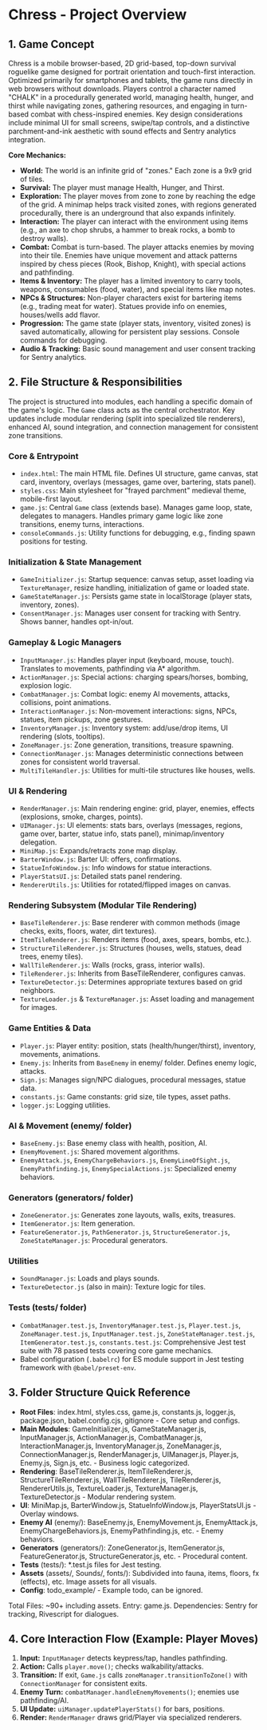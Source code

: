 # Chress - Project Overview

## 1. Game Concept

Chress is a mobile browser-based, 2D grid-based, top-down survival roguelike game designed for portrait orientation and touch-first interaction. Optimized primarily for smartphones and tablets, the game runs directly in web browsers without downloads. Players control a character named "CHALK" in a procedurally generated world, managing health, hunger, and thirst while navigating zones, gathering resources, and engaging in turn-based combat with chess-inspired enemies. Key design considerations include minimal UI for small screens, swipe/tap controls, and a distinctive parchment-and-ink aesthetic with sound effects and Sentry analytics integration.

**Core Mechanics:**

- **World:** The world is an infinite grid of "zones." Each zone is a 9x9 grid of tiles.
- **Survival:** The player must manage Health, Hunger, and Thirst.
- **Exploration:** The player moves from zone to zone by reaching the edge of the grid. A minimap helps track visited zones, with regions generated procedurally, there is an underground that also expands infinitely.
- **Interaction:** The player can interact with the environment using items (e.g., an axe to chop shrubs, a hammer to break rocks, a bomb to destroy walls).
- **Combat:** Combat is turn-based. The player attacks enemies by moving into their tile. Enemies have unique movement and attack patterns inspired by chess pieces (Rook, Bishop, Knight), with special actions and pathfinding.
- **Items & Inventory:** The player has a limited inventory to carry tools, weapons, consumables (food, water), and special items like map notes.
- **NPCs & Structures:** Non-player characters exist for bartering items (e.g., trading meat for water). Statues provide info on enemies, houses/wells add flavor.
- **Progression:** The game state (player stats, inventory, visited zones) is saved automatically, allowing for persistent play sessions. Console commands for debugging.
- **Audio & Tracking:** Basic sound management and user consent tracking for Sentry analytics.

## 2. File Structure & Responsibilities

The project is structured into modules, each handling a specific domain of the game's logic. The `Game` class acts as the central orchestrator. Key updates include modular rendering (split into specialized tile renderers), enhanced AI, sound integration, and connection management for consistent zone transitions.

### Core & Entrypoint

- `index.html`: The main HTML file. Defines UI structure, game canvas, stat card, inventory, overlays (messages, game over, bartering, stats panel).
- `styles.css`: Main stylesheet for "frayed parchment" medieval theme, mobile-first layout.
- `game.js`: Central `Game` class (extends base). Manages game loop, state, delegates to managers. Handles primary game logic like zone transitions, enemy turns, interactions.
- `consoleCommands.js`: Utility functions for debugging, e.g., finding spawn positions for testing.

### Initialization & State Management

- `GameInitializer.js`: Startup sequence: canvas setup, asset loading via `TextureManager`, resize handling, initialization of game or loaded state.
- `GameStateManager.js`: Persists game state in localStorage (player stats, inventory, zones).
- `ConsentManager.js`: Manages user consent for tracking with Sentry. Shows banner, handles opt-in/out.

### Gameplay & Logic Managers

- `InputManager.js`: Handles player input (keyboard, mouse, touch). Translates to movements, pathfinding via A\* algorithm.
- `ActionManager.js`: Special actions: charging spears/horses, bombing, explosion logic.
- `CombatManager.js`: Combat logic: enemy AI movements, attacks, collisions, point animations.
- `InteractionManager.js`: Non-movement interactions: signs, NPCs, statues, item pickups, zone gestures.
- `InventoryManager.js`: Inventory system: add/use/drop items, UI rendering (slots, tooltips).
- `ZoneManager.js`: Zone generation, transitions, treasure spawning.
- `ConnectionManager.js`: Manages deterministic connections between zones for consistent world traversal.
- `MultiTileHandler.js`: Utilities for multi-tile structures like houses, wells.

### UI & Rendering

- `RenderManager.js`: Main rendering engine: grid, player, enemies, effects (explosions, smoke, charges, points).
- `UIManager.js`: UI elements: stats bars, overlays (messages, regions, game over, barter, statue info, stats panel), minimap/inventory delegation.
- `MiniMap.js`: Expands/retracts zone map display.
- `BarterWindow.js`: Barter UI: offers, confirmations.
- `StatueInfoWindow.js`: Info windows for statue interactions.
- `PlayerStatsUI.js`: Detailed stats panel rendering.
- `RendererUtils.js`: Utilities for rotated/flipped images on canvas.

### Rendering Subsystem (Modular Tile Rendering)

- `BaseTileRenderer.js`: Base renderer with common methods (image checks, exits, floors, water, dirt textures).
- `ItemTileRenderer.js`: Renders items (food, axes, spears, bombs, etc.).
- `StructureTileRenderer.js`: Structures (houses, wells, statues, dead trees, enemy tiles).
- `WallTileRenderer.js`: Walls (rocks, grass, interior walls).
- `TileRenderer.js`: Inherits from BaseTileRenderer, configures canvas.
- `TextureDetector.js`: Determines appropriate textures based on grid neighbors.
- `TextureLoader.js` & `TextureManager.js`: Asset loading and management for images.

### Game Entities & Data

- `Player.js`: Player entity: position, stats (health/hunger/thirst), inventory, movements, animations.
- `Enemy.js`: Inherits from `BaseEnemy` in enemy/ folder. Defines enemy logic, attacks.
- `Sign.js`: Manages sign/NPC dialogues, procedural messages, statue data.
- `constants.js`: Game constants: grid size, tile types, asset paths.
- `logger.js`: Logging utilities.

### AI & Movement (enemy/ folder)

- `BaseEnemy.js`: Base enemy class with health, position, AI.
- `EnemyMovement.js`: Shared movement algorithms.
- `EnemyAttack.js`, `EnemyChargeBehaviors.js`, `EnemyLineOfSight.js`, `EnemyPathfinding.js`, `EnemySpecialActions.js`: Specialized enemy behaviors.

### Generators (generators/ folder)

- `ZoneGenerator.js`: Generates zone layouts, walls, exits, treasures.
- `ItemGenerator.js`: Item generation.
- `FeatureGenerator.js`, `PathGenerator.js`, `StructureGenerator.js`, `ZoneStateManager.js`: Procedural generators.

### Utilities

- `SoundManager.js`: Loads and plays sounds.
- `TextureDetector.js` (also in main): Texture logic for tiles.

### Tests (tests/ folder)

- `CombatManager.test.js`, `InventoryManager.test.js`, `Player.test.js`, `ZoneManager.test.js`, `InputManager.test.js`, `ZoneStateManager.test.js`, `ItemGenerator.test.js`, `constants.test.js`: Comprehensive Jest test suite with 78 passed tests covering core game mechanics.
- Babel configuration (`.babelrc`) for ES module support in Jest testing framework with `@babel/preset-env`.

## 3. Folder Structure Quick Reference

- **Root Files**: index.html, styles.css, game.js, constants.js, logger.js, package.json, babel.config.cjs, gitignore - Core setup and configs.
- **Main Modules**: GameInitializer.js, GameStateManager.js, InputManager.js, ActionManager.js, CombatManager.js, InteractionManager.js, InventoryManager.js, ZoneManager.js, ConnectionManager.js, RenderManager.js, UIManager.js, Player.js, Enemy.js, Sign.js, etc. - Business logic categorized.
- **Rendering**: BaseTileRenderer.js, ItemTileRenderer.js, StructureTileRenderer.js, WallTileRenderer.js, TileRenderer.js, RendererUtils.js, TextureLoader.js, TextureManager.js, TextureDetector.js - Modular rendering system.
- **UI**: MiniMap.js, BarterWindow.js, StatueInfoWindow.js, PlayerStatsUI.js - Overlay windows.
- **Enemy AI** (enemy/): BaseEnemy.js, EnemyMovement.js, EnemyAttack.js, EnemyChargeBehaviors.js, EnemyPathfinding.js, etc. - Enemy behaviors.
- **Generators** (generators/): ZoneGenerator.js, ItemGenerator.js, FeatureGenerator.js, StructureGenerator.js, etc. - Procedural content.
- **Tests** (tests/): \*.test.js files for Jest testing.
- **Assets** (assets/, Sounds/, fonts/): Subdivided into fauna, items, floors, fx (effects), etc. Image assets for all visuals.
- **Config**: todo_example/ - Example todo, can be ignored.

Total Files: ~90+ including assets. Entry: game.js. Dependencies: Sentry for tracking, Rivescript for dialogues.

## 4. Core Interaction Flow (Example: Player Moves)

1. **Input:** `InputManager` detects keypress/tap, handles pathfinding.
2. **Action:** Calls `player.move()`; checks walkability/attacks.
3. **Transition:** If exit, `Game.js` calls `zoneManager.transitionToZone()` with `ConnectionManager` for consistent exits.
4. **Enemy Turn:** `combatManager.handleEnemyMovements()`; enemies use pathfinding/AI.
5. **UI Update:** `uiManager.updatePlayerStats()` for bars, positions.
6. **Render:** `RenderManager` draws grid/Player via specialized renderers.
